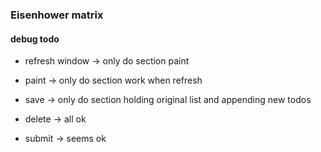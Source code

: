 ### Eisenhower matrix


#### debug todo

- refresh window -> only do section paint
- paint -> only do section work when refresh
- save -> only do section holding original list and appending new todos

- delete -> all ok
- submit -> seems ok
